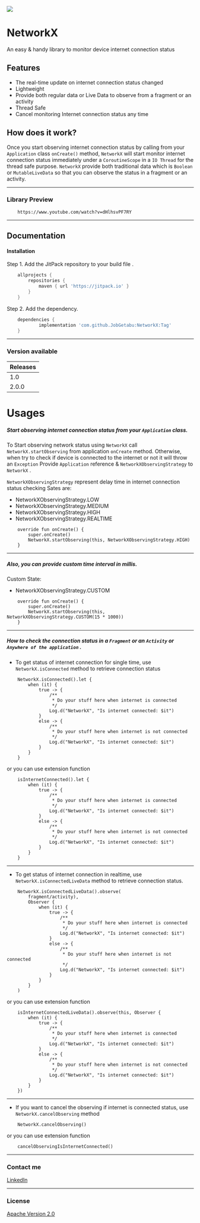 [![](https://jitpack.io/v/JobGetabu/NetworkX.svg)](https://jitpack.io/#JobGetabu/NetworkX)

# NetworkX
An easy & handy library to monitor device internet connection status 

## Features
* The real-time update on internet connection status changed
* Lightweight
* Provide both regular data or Live Data to observe from a fragment or an activity
* Thread Safe
* Cancel monitoring Internet connection status any time

## How does it work?
Once you start observing internet connection status by calling from your ``Application`` class `onCreate()`
method, ``NetworkX`` will start monitor internet connection status immediately under a `CoroutineScope` in a `IO Thread` 
for the thread safe purpose. ``NetworkX`` provide both traditional data which is `Boolean` or `MutableLiveData`
so that you can observe the status in a fragment or an activity.

---

### Library Preview

        https://www.youtube.com/watch?v=dHlhsvPF7RY
---

## Documentation

#### Installation
Step 1. Add the JitPack repository to your build file .

```gradle
    allprojects {
        repositories {
            maven { url 'https://jitpack.io' }
        }
    }
```

Step 2. Add the dependency.

```gradle
	dependencies {
	        implementation 'com.github.JobGetabu:NetworkX:Tag'
	}
```

---

### Version available

| Releases
| ------------- |
| 1.0           |
| 2.0.0           |

# Usages

##### Start observing internet connection status from your `Application` class.

To Start observing network status using ``NetworkX`` call `NetworkX.startObserving` from application `onCreate` method.
Otherwise, when try to check if device is connected to the internet or not it will throw an `Exception`
Provide `Application` reference & `NetworkXObservingStrategy` to `NetworkX` .

`NetworkXObservingStrategy` represent delay time in internet connection status checking
Sates are:


* NetworkXObservingStrategy.LOW
* NetworkXObservingStrategy.MEDIUM
* NetworkXObservingStrategy.HIGH
* NetworkXObservingStrategy.REALTIME


````
    override fun onCreate() {
        super.onCreate()
        NetworkX.startObserving(this, NetworkXObservingStrategy.HIGH)
    }
````
---

##### Also, you can provide custom time interval in millis.
Custom State:


* NetworkXObservingStrategy.CUSTOM
         
````
    override fun onCreate() {
        super.onCreate()
        NetworkX.startObserving(this, NetworkXObservingStrategy.CUSTOM(15 * 1000))
    }
````

---

##### How to check the connection status in a `Fragment` or an `Activity` or `Anywhere of the application` .

* To get status of internet connection for single time, use `NetworkX.isConnected` method to retrieve connection status

````
    NetworkX.isConnected().let {
        when (it) {
            true -> {
                /**
                 * Do your stuff here when internet is connected
                 */
                Log.d("NetworkX", "Is internet connected: $it")
            }
            else -> {
                /**
                 * Do your stuff here when internet is not connected
                 */
                Log.d("NetworkX", "Is internet connected: $it")
            }
        }
    }
````

or you can use extension function

````
    isInternetConnected().let {
        when (it) {
            true -> {
                /**
                 * Do your stuff here when internet is connected
                 */
                Log.d("NetworkX", "Is internet connected: $it")
            }
            else -> {
                /**
                 * Do your stuff here when internet is not connected
                 */
                Log.d("NetworkX", "Is internet connected: $it")
            }
        }
    }
````

---

* To get status of internet connection in realtime, use `NetworkX.isConnectedLiveData` method to retrieve connection status.

````
    NetworkX.isConnectedLiveData().observe(
        fragment/activity),
        Observer {
            when (it) {
                true -> {
                    /**
                     * Do your stuff here when internet is connected
                     */
                    Log.d("NetworkX", "Is internet connected: $it")
                }
                else -> {
                    /**
                     * Do your stuff here when internet is not connected
                     */
                    Log.d("NetworkX", "Is internet connected: $it")
                }
            }
        }
    )
````

or you can use extension function

````
    isInternetConnectedLiveData().observe(this, Observer {
        when (it) {
            true -> {
                /**
                 * Do your stuff here when internet is connected
                 */
                Log.d("NetworkX", "Is internet connected: $it")
            }
            else -> {
                /**
                 * Do your stuff here when internet is not connected
                 */
                Log.d("NetworkX", "Is internet connected: $it")
            }
        }
    })
````

---

* If you want to cancel the observing if internet is connected status, use `NetworkX.cancelObserving` method

````
    NetworkX.cancelObserving()

````

or you can use extension function

````
    cancelObservingIsInternetConnected()
````

---

### Contact me
[LinkedIn](https://www.linkedin.com/in/job-getabu/)

---

### License
[Apache Version 2.0](http://www.apache.org/licenses/LICENSE-2.0.html)



